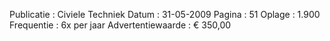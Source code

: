 Publicatie : Civiele Techniek Datum : 31-05-2009 Pagina : 51 Oplage : 1.900 Frequentie : 6x per jaar Advertentiewaarde : € 350,00 


